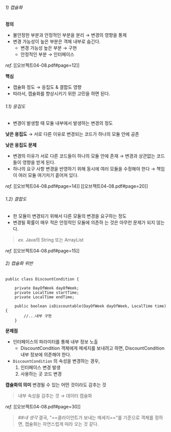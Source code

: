 
###### 1) 캡슐화

**정의**
+ 불안정한 부분과 안정적인 부분을 분리 
  → 변경의 영향을 통제
+ 변경 가능성이 높은 부분은 객체 내부로 숨긴다.
	+ 변경 가능성 높은 부분 → 구현
	+ 안정적인 부분 → 인터페이스

*ref.*
[[오브젝트04-08.pdf#page=12]]

**핵심**
+ 캡슐화 정도 → 응집도 & 결합도 영향
+ 따라서, 캡슐화를 향상시키기 위한 고민을 하면 된다.

###### 1.1) 응집도
+ 변경이 발생할 때 모듈 내부에서 발생하는 변경의 정도

**낮은 응집도** 
→ 서로 다른 이유로 변경되는 코드가 하나의 모듈 안에 공존

**낮은 응집도 문제**
+ 변경의 이유가 서로 다른 코드들이 하나의 모듈 안에 존재 
  → 변경과 상관없는 코드들이 영향을 받게 된다.
+ 하나의 요구 사항 변경을 반영하기 위해 동시에 여러 모듈을 수정해야 한다
  → 책임이 여러 모듈 여기저기 흩어져 있다.

*ref.*
[[오브젝트04-08.pdf#page=14]]
[[오브젝트04-08.pdf#page=20]]

###### 1.2) 결합도
+ 한 모듈이 변경되기 위해서 다른 모듈의 변경을 요구하는 정도
+ 변경될 확률이 매우 적은 안정적인 모듈에 의존하
는 것은 아무런 문제가 되지 않는다.
> *ex.*
> Java의 String 또는 ArrayList

*ref.*
[[오브젝트04-08.pdf#page=15]]


###### 2) 캡슐화 위반

```
public class DiscountCondition {

    private DayOfWeek dayOfWeek;
    private LocalTime startTime;
    private LocalTime endTime;

	public boolean isDiscountable(DayOfWeek dayOfWeek, LocalTime time) {
		//...내부 구현
    }
```
**문제점**
+ 인터페이스의 파라미터를 통해 내부 정보 노출
	+ DiscountCondition 객체에게 메세지를 보내려고 하면, DiscountCondition 내부 정보에 의존해야 한다.
+ `DiscountCondition` 의 속성을 변경하는 경우, 
  1. 인터페이스 변경 발생
  2. 사용하는 곳 코드 변경

**캡슐화의 의미**
변경될 수 있는 어떤 것이라도 감추는 것
> 내부 속성을 감추는 것 → 데이터 캡슐화

*ref.*
[[오브젝트04-08.pdf#page=30]]


> ##*내 생각*
> 결국, "==클라이언트가 보내는 메세지=="를 기준으로 객체를 정하면, 캡슐화는 자연스럽게 따라 오는 것 같다.
